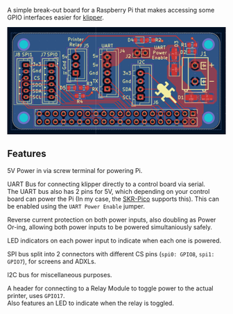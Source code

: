 A simple break-out board for a Raspberry Pi that makes accessing some GPIO interfaces easier for [klipper](https://www.klipper3d.org/).

![The PCB](./images/pcb.png)

## Features
5V Power in via screw terminal for powering Pi.

UART Bus for connecting klipper directly to a control board via serial.  
The UART bus also has 2 pins for 5V, which depending on your control board can power the Pi (In my case, the [SKR-Pico](https://github.com/bigtreetech/SKR-Pico) supports this). This can be enabled using the `UART Power Enable` jumper.

Reverse current protection on both power inputs, also doubling as Power Or-ing, allowing both power inputs to be powered simultaniously safely.

LED indicators on each power input to indicate when each one is powered.

SPI bus split into 2 connectors with different CS pins (`spi0: GPIO8`, `spi1: GPIO7`), for screens and ADXLs.

I2C bus for miscellaneous purposes.

A header for connecting to a Relay Module to toggle power to the actual printer, uses `GPIO17`.  
Also features an LED to indicate when the relay is toggled.
